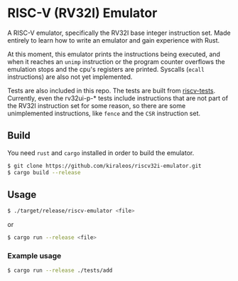 # RISC-V (RV32I) Emulator
A RISC-V emulator, specifically the RV32I base integer instruction set.
Made entirely to learn how to write an emulator and gain experience with Rust.

At this moment, this emulator prints the instructions being executed, and when it reaches an `unimp` instruction or the program counter overflows the emulation stops and the cpu's registers are printed. Syscalls (`ecall` instructions) are also not yet implemented.

Tests are also included in this repo. The tests are built from [riscv-tests](https://github.com/riscv/riscv-tests). Currently, even the rv32ui-p-* tests include instructions that are not part of the RV32I instruction set for some reason, so there are some unimplemented instructions, like `fence` and the `CSR` instruction set.
## Build
You need `rust` and `cargo` installed in order to build the emulator.
```bash
$ git clone https://github.com/kiraleos/riscv32i-emulator.git
$ cargo build --release
```
## Usage
```bash
$ ./target/release/riscv-emulator <file>
```
or
```bash
$ cargo run --release <file>
```

### Example usage
```bash
$ cargo run --release ./tests/add
```
